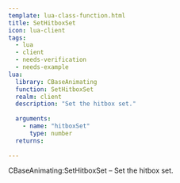 ```yaml
---
template: lua-class-function.html
title: SetHitboxSet
icon: lua-client
tags:
  - lua
  - client
  - needs-verification
  - needs-example
lua:
  library: CBaseAnimating
  function: SetHitboxSet
  realm: client
  description: "Set the hitbox set."
  
  arguments:
    - name: "hitboxSet"
      type: number
  returns:
    
---
```


<div class="lua__search__keywords">
CBaseAnimating:SetHitboxSet &#x2013; Set the hitbox set.
</div>
